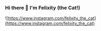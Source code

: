 ### Hi there 👋 I'm Felixity (the Cat!)

![https://www.instagram.com/felixity_the_cat](https://www.instagram.com/felixity_the_cat)
